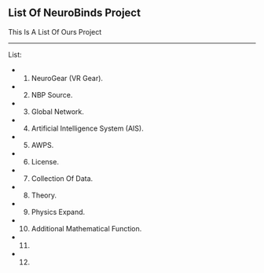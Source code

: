 List Of NeuroBinds Project
--------------------------

This Is A List Of Ours Project

---------------------------


List:

- 1) NeuroGear (VR Gear).
- 2) NBP Source.
- 3) Global Network.
- 4) Artificial Intelligence System (AIS).
- 5) AWPS.
- 6) License.
- 7) Collection Of Data.
- 8) Theory.
- 9) Physics Expand.
- 10) Additional Mathematical Function.
- 11) 
- 12)


